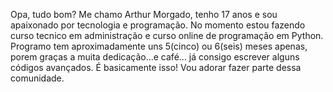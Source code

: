 Opa, tudo bom? Me chamo Arthur Morgado, tenho 17 anos e sou apaixonado por tecnologia e programação.
No momento estou fazendo curso tecnico em administração e curso online de programação em Python.
Programo tem aproximadamente uns 5(cinco) ou 6(seis) meses apenas, porem graças a muita dedicação...e café... já consigo escrever alguns códigos avançados.
É basicamente isso! Vou adorar fazer parte dessa comunidade.
